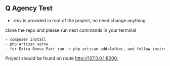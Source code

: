 
## Q Agency Test

- .env is provided in root of the project, no need change anything


clone the repo and please run next commands in your terminal

```sh
- composer install
- php artisan serve
- for Extra Bonus Part run -> php artisan add:Author, and follow instructions
```

Project should be found on route http://127.0.0.1:8000,


